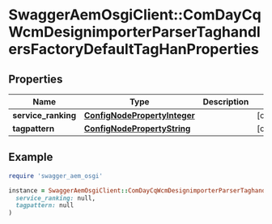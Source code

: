 # SwaggerAemOsgiClient::ComDayCqWcmDesignimporterParserTaghandlersFactoryDefaultTagHanProperties

## Properties

| Name | Type | Description | Notes |
| ---- | ---- | ----------- | ----- |
| **service_ranking** | [**ConfigNodePropertyInteger**](ConfigNodePropertyInteger.md) |  | [optional] |
| **tagpattern** | [**ConfigNodePropertyString**](ConfigNodePropertyString.md) |  | [optional] |

## Example

```ruby
require 'swagger_aem_osgi'

instance = SwaggerAemOsgiClient::ComDayCqWcmDesignimporterParserTaghandlersFactoryDefaultTagHanProperties.new(
  service_ranking: null,
  tagpattern: null
)
```

